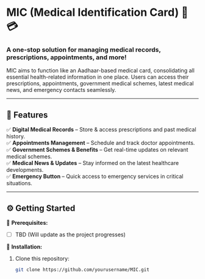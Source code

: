 # MIC (Medical Identification Card) 🏥💳  

### A one-stop solution for managing medical records, prescriptions, appointments, and more!  

MIC aims to function like an Aadhaar-based medical card, consolidating all essential health-related information in one place. Users can access their prescriptions, appointments, government medical schemes, latest medical news, and emergency contacts seamlessly.  

---

## 🚀 Features  

✅ **Digital Medical Records** – Store & access prescriptions and past medical history.  
✅ **Appointments Management** – Schedule and track doctor appointments.  
✅ **Government Schemes & Benefits** – Get real-time updates on relevant medical schemes.  
✅ **Medical News & Updates** – Stay informed on the latest healthcare developments.  
✅ **Emergency Button** – Quick access to emergency services in critical situations.  

---

## ⚙️ Getting Started  

🔹 **Prerequisites:**  
- [ ] TBD (Will update as the project progresses)  

🔹 **Installation:**  
1. Clone this repository:  
   ```sh
   git clone https://github.com/yourusername/MIC.git
